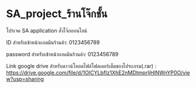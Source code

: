 # SA_project_ร้านโจ๊กชั้น
โปรเจค SA application สั่งโจ๊กออนไลน์

ID สำหรับเข้าหน้าเเอดมินร้านค้า: 0123456789

password สำหรับเข้าหน้าเเอดมินร้านค้า: 0123456789

Link google drive สำหรับดาวน์โหลดไฟล์โฟลเดอร์เต็มของโปรเเกรม(.rar) : https://drive.google.com/file/d/1OICYLbfIz1XhE2nMDtmprIjHlNWnYP0O/view?usp=sharing
